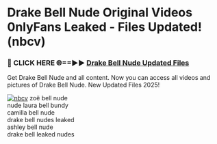 # Drake Bell Nude Original Videos 0nlyFans Leaked - Files Updated! (nbcv)

<h3>🔴 CLICK HERE 🌐==►► <a href="https://tinyurl.com/52m3yx9h" rel="nofollow">Drake Bell Nude Updated Files</a></h3>

Get Drake Bell Nude and all content. Now you can access all videos and pictures of Drake Bell Nude. New Updated Files 2025!

[![nbcv](https://i.imgur.com/TnHtlc8.gif)](https://tinyurl.com/52m3yx9h)
zoë bell nude<br>
nude laura bell bundy<br>
camilla bell nude<br>
drake bell nudes leaked<br>
ashley bell nude<br>
drake bell leaked nudes